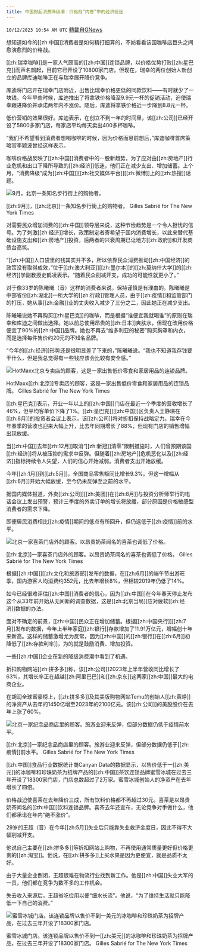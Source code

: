 ```yaml
---
title: 中国掀起消费降级潮：价格战“内卷”中的经济低迷
---
```

`10/12/2023 10:54 AM UTC` [轉載自GNews](https://gnews.org/articles/1822066)

想知道如今的[[zh:中国]]消费者是如何精打细算的，不妨看看该国咖啡店巨头之间愈演愈烈的价格战。

[[zh:瑞幸咖啡]]是一家人气颇高的[[zh:中国]]连锁品牌，以价格优势打败[[zh:星巴克]]而声名鹊起，目前它已开设了10800家门店。但现在，瑞幸的两位创始人新创立的品牌库迪咖啡正在与瑞幸展开降价竞争。

库迪将门店开在瑞幸门店附近，出售比瑞幸价格更低的同款饮料——有时就少了一块钱。今年早些时候，库迪推出了将拿铁价格降至9.9元一杯的促销活动，迫使瑞幸跟进降价并承诺两年内不涨价。随后，库迪将拿铁价格近一步降到8.8元一杯。

低价营销的效果很好。库迪表示，在创立不到一年的时间里，该[[zh:公司]]已经开设了5800多家门店，每家店平均每天卖出400多杯咖啡。

“我们不希望看到消费者想喝咖啡的时候，因为价格而思前想后，”库迪咖啡首席策略官李颖波曾经这样表示。

咖啡价格战反映了[[zh:中国]]消费者中的一股新趋势，为了应对由[[zh:房地产]]行业危机和出口下降所导致的[[zh:经济]]低迷，他们正在减少支出、增加储蓄。上个月，“消费降级”成为[[zh:中国]][[zh:社交媒体平台]][[zh:微博]]上的[[zh:热搜]]话题。

![9月，北京一条知名步行街上的购物者。](https://static01.nyt.com/images/2023/10/05/multimedia/00china-spending-01-kclq/00china-spending-01-kclq-master1050.jpg "9月，北京一条知名步行街上的购物者。")

[[zh:9月]]，[[zh:北京]]一条知名步行街上的购物者。 Gilles Sabrié for The New York Times

对需要民众增加消费的[[zh:中国]]领导层来说，这种节俭趋势是一个令人担忧的信号。为了刺激[[zh:经济]]增长，政策制定者寄希望于国内消费增长，以此来替代基础设施支出和[[zh:房地产]]投资，后两者的兴衰周期已让地方[[zh:政府]]和开发商债台高筑。

“[[zh:中国]]人口袋里的钱其实并不多，所以依靠民众消费推动[[zh:中国经济]]的政策没有取得成效，”位于[[zh:澳大利亚]][[zh:墨尔本]]的[[zh:莫纳什大学]]的[[zh:经济]]学副教授史鹤凌表示。“随着民众削减开支，成功的可能性就更小了。”

对于像33岁的陈曦曦（音）这样的消费者来说，保持谨慎是有理由的。陈曦曦是中部省份[[zh:湖北]]一所大学的[[zh:行政]]管理人员，由于[[zh:疫情]]和监管部门的打压，她从事[[zh:金融]]业的丈夫收入减少了三分之二，因此她正在减少支出。

陈曦曦说她不再购买[[zh:星巴克]]的咖啡，而是根据“谁便宜我就喝谁”的原则在瑞幸和库迪之间做出选择。她以前总使用昂贵的[[zh:日本]]爽肤水，但现在改用价格便宜了90%的[[zh:中国]]品牌。她也不再去“维多利亚的秘密”购买胸罩和内衣，而是选择每件售价约20元的不知名品牌。

“今年的[[zh:经济]]形势还是很明显差了下来的，”陈曦曦说。“我也不知道我存钱要干什么，但是我总觉得有一些钱应该会比较有安全感。”

![HotMaxx北京专卖店的顾客，这是一家出售低价零食和家居用品的连锁品牌。](https://static01.nyt.com/images/2023/10/05/multimedia/00china-spending-03-kclq/00china-spending-03-kclq-master1050.jpg "HotMaxx北京专卖店的顾客，这是一家出售低价零食和家居用品的连锁品牌。")

HotMaxx[[zh:北京]]专卖店的顾客，这是一家出售低价零食和家居用品的连锁品牌。 Gilles Sabrié for The New York Times

[[zh:星巴克]]表示，开业一年以上的[[zh:中国]]门店在最近一个季度的营收增长了46%，但平均客单价下降了1%。[[zh:星巴克]][[zh:中国]]区负责人王静瑛在[[zh:8月]]的投资者会议上表示，该[[zh:公司]]将对折扣保持战略定力。瑞幸在今年春季的营收也迎来大幅上升，比去年同期增长了88%，但现有门店的销售增幅出现放缓。

当[[zh:中国]]去年[[zh:12月]]取消“[[zh:新冠]]清零”限制措施时，人们曾预期该国[[zh:经济]]将从被压抑的需求中反弹。但随着[[zh:房地产]]危机恶化以及[[zh:经济]]指标持续令人失望，人们的信心开始减弱。消费者支出开始放缓。

今年[[zh:1月]]到[[zh:5月]]，全国商品零售额同比增长9.3%。但这一增幅从[[zh:6月]]开始大幅放缓，至今仍未反弹至之前的水平。

据国内媒体报道，外卖[[zh:公司]][[zh:美团]]在[[zh:8月]]与投资分析师举行的电话会议上发出预警，预计三季度的外卖订单的增长将放缓，部分原因是价格敏感型消费者的需求下降。

即便居民消费相比[[zh:疫情]]期间的低点有所回升，但仍远低于[[zh:疫情]]前的水平。

![北京一家喜茶门店外的顾客。以昂贵奶茶闻名的喜茶也调低了价格。](https://static01.nyt.com/images/2023/10/05/multimedia/00china-spending-05-kclq/00china-spending-05-kclq-master1050.jpg "北京一家喜茶门店外的顾客。以昂贵奶茶闻名的喜茶也调低了价格。")

[[zh:北京]]一家喜茶门店外的顾客。以昂贵奶茶闻名的喜茶也调低了价格。 Gilles Sabrié for The New York Times

根据[[zh:中国]][[zh:文化和旅游部]]发布的数据，在[[zh:6月]]的端午节出游旺季，国内游客人均消费约352元，比去年增长8%，但相较2019年仍低了14%。

如今已经很难评估[[zh:中国]]消费者的信心，因为[[zh:中国]]在今年春天停止发布这个从33年前开始从无间断的调查数据，这是[[zh:北京当局]]应对疲软[[zh:经济]]数据的办法。

面对不确定的前景，[[zh:中国]]民众正在增加储蓄。根据[[zh:中国央行]][[zh:7月]]发布的数据，今年上半年家庭[[zh:银行]]存款增加了11.91万亿元，增幅创十年来新高。这样的储蓄激增尤为反常，因为[[zh:中国]]的[[zh:银行]]在[[zh:6月]]初降低了[[zh:存款利率]]，为的就是鼓励消费、增加投资。

一些[[zh:中国]]企业在新的降级消费潮中看到了机遇。

折扣购物网站[[zh:拼多多]]称，该[[zh:公司]]2023年上半年营收同比增长了63%，其增长率正在超越[[zh:阿里巴巴]]和[[zh:京东]]这两家[[zh:中国]]最大的电商企业。

在胡润全球富豪榜上，[[zh:拼多多]]及其美版购物网站Temu的创始人[[zh:黄峥]]的净资产从去年的1450亿增至2023年的2100亿元。该[[zh:公司]]的美股股价在去年上涨了60%。

![北京一家纪念品商店里的顾客。旅游业迎来反弹，但部分数据仍低于疫情前水平。](https://static01.nyt.com/images/2023/10/05/multimedia/00china-spending-04-kclq/00china-spending-04-kclq-master1050.jpg "北京一家纪念品商店里的顾客。旅游业迎来反弹，但部分数据仍低于疫情前水平。")

[[zh:北京]]一家纪念品商店里的顾客。旅游业迎来反弹，但部分数据仍低于[[zh:疫情]]前水平。 Gilles Sabrié for The New York Times

[[zh:中国]]食品行业数据统计商Canyan Data的数据显示，以售价低于一[[zh:美元]]的冰咖啡和珍珠奶茶为招牌产品的[[zh:中国]]茶饮连锁品牌蜜雪冰城在过去三年开设了18300家门店，门店总数超过了2万家。蜜雪冰城创始人的净资产在去年增长了四倍。

价格战迫使喜茶在去年降价三成，所有饮料价格都不再超过30元。喜茶是以昂贵奶茶闻名的[[zh:中国]]饮料连锁品牌。喜茶去年还宣布，无论竞争对手做什么，他们都承诺在年内“绝不涨价”。

29岁的王超（音）在今年[[zh:5月]]失业后只能靠失业救济金度日，因此不得不大幅削减开支。

他说自己主要在[[zh:拼多多]]等折扣网站上购物，不再使用通常质量更好但价格更贵的[[zh:淘宝]]。他说，在[[zh:拼多多]]上买水果是因为更便宜，就是品质不太好。

由于大量企业倒闭，王超很难在物流行业找到新工作。他是[[zh:中国]]失业大军的一员，他们都在竞争为数不多的工作机会。

失去收入来源后，王超省吃俭用以便“细水长流”。他说，“为了维持生活就只能降低一下自己的消费。”

![蜜雪冰城门店。该连锁品牌以售价不到一美元的冰咖啡和珍珠奶茶为招牌产品，在过去三年开设了18300家门店。](https://static01.nyt.com/images/2023/10/05/multimedia/00china-spending-06-kclq/00china-spending-06-kclq-master1050.jpg "蜜雪冰城门店。该连锁品牌以售价不到一美元的冰咖啡和珍珠奶茶为招牌产品，在过去三年开设了18300家门店。")

蜜雪冰城门店。该连锁品牌以售价不到一[[zh:美元]]的冰咖啡和珍珠奶茶为招牌产品，在过去三年开设了18300家门店。 Gilles Sabrié for The New York Times
